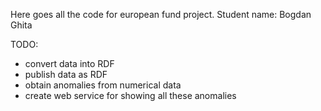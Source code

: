 Here goes all the code for european fund project.
Student name: Bogdan Ghita

TODO: 
- convert data into RDF
- publish data as RDF
- obtain anomalies from numerical data
- create web service for showing all these anomalies

